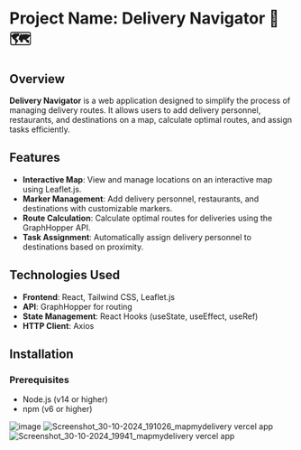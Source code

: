 # Project Name: Delivery Navigator 🚚🗺️

## Overview

**Delivery Navigator** is a web application designed to simplify the process of managing delivery routes. It allows users to add delivery personnel, restaurants, and destinations on a map, calculate optimal routes, and assign tasks efficiently.

## Features

- **Interactive Map**: View and manage locations on an interactive map using Leaflet.js.
- **Marker Management**: Add delivery personnel, restaurants, and destinations with customizable markers.
- **Route Calculation**: Calculate optimal routes for deliveries using the GraphHopper API.
- **Task Assignment**: Automatically assign delivery personnel to destinations based on proximity.

## Technologies Used

- **Frontend**: React, Tailwind CSS, Leaflet.js
- **API**: GraphHopper for routing
- **State Management**: React Hooks (useState, useEffect, useRef)
- **HTTP Client**: Axios

## Installation

### Prerequisites

- Node.js (v14 or higher)
- npm (v6 or higher)


![image](https://github.com/user-attachments/assets/67527c40-ae36-4a29-8f3e-b8bae41f93d7)
![Screenshot_30-10-2024_191026_mapmydelivery vercel app](https://github.com/user-attachments/assets/3f1dbde3-6fb9-45bd-929c-15d000bd7d4c)
![Screenshot_30-10-2024_19941_mapmydelivery vercel app](https://github.com/user-attachments/assets/ce512fb9-17b0-423e-9f8b-f53d0fa634a7)

